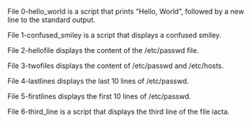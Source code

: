 File 0-hello_world is a script that prints “Hello, World”, followed by a new line to the standard output.

File 1-confused_smiley is a script that displays a confused smiley.

File 2-hellofile displays the content of the /etc/passwd file.

File 3-twofiles displays the content of /etc/passwd and /etc/hosts.

File 4-lastlines displays the last 10 lines of /etc/passwd.

File 5-firstlines displays the first 10 lines of /etc/passwd.

File 6-third_line is a script that displays the third line of the file iacta.
